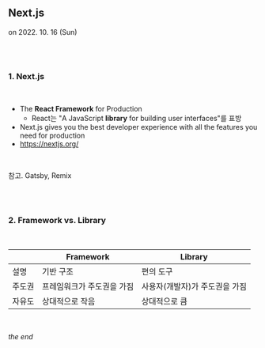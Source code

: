## Next.js

on 2022. 10. 16  (Sun)

</br>

</br>

### 1. Next.js

</br>

* The **React Framework** for Production
  * React는 "A JavaScript **library** for building user interfaces"를 표방
* Next.js gives you the best developer experience with all the features you need for production
* https://nextjs.org/

</br>

참고. Gatsby, Remix

</br>

</br>

### 2. Framework vs. Library

</br>

|        | Framework                  | Library                        |
| ------ | -------------------------- | ------------------------------ |
| 설명   | 기반 구조                  | 편의 도구                      |
| 주도권 | 프레임워크가 주도권을 가짐 | 사용자(개발자)가 주도권을 가짐 |
| 자유도 | 상대적으로 작음            | 상대적으로 큼                  |

</br>

*the end*

